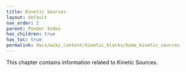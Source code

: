 ```yaml
---
title: Kinetic Sources
layout: default
nav_order: 2
parent: Ponder Index
has_children: true
has_toc: true
permalink: docs/wiki_content/kinetic_blocks/home_kinetic_sources
---
```

This chapter contains information related to Kinetic Sources.